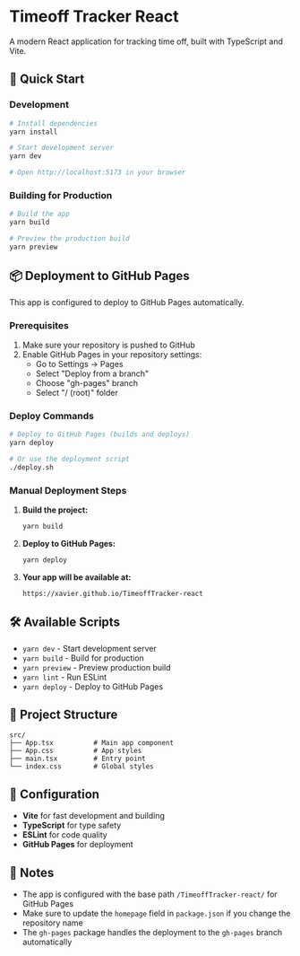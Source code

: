 # Timeoff Tracker React

A modern React application for tracking time off, built with TypeScript and Vite.

## 🚀 Quick Start

### Development

```bash
# Install dependencies
yarn install

# Start development server
yarn dev

# Open http://localhost:5173 in your browser
```

### Building for Production

```bash
# Build the app
yarn build

# Preview the production build
yarn preview
```

## 📦 Deployment to GitHub Pages

This app is configured to deploy to GitHub Pages automatically.

### Prerequisites

1. Make sure your repository is pushed to GitHub
2. Enable GitHub Pages in your repository settings:
   - Go to Settings → Pages
   - Select "Deploy from a branch"
   - Choose "gh-pages" branch
   - Select "/ (root)" folder

### Deploy Commands

```bash
# Deploy to GitHub Pages (builds and deploys)
yarn deploy

# Or use the deployment script
./deploy.sh
```

### Manual Deployment Steps

1. **Build the project:**
   ```bash
   yarn build
   ```

2. **Deploy to GitHub Pages:**
   ```bash
   yarn deploy
   ```

3. **Your app will be available at:**
   ```
   https://xavier.github.io/TimeoffTracker-react
   ```

## 🛠️ Available Scripts

- `yarn dev` - Start development server
- `yarn build` - Build for production
- `yarn preview` - Preview production build
- `yarn lint` - Run ESLint
- `yarn deploy` - Deploy to GitHub Pages

## 📁 Project Structure

```
src/
├── App.tsx          # Main app component
├── App.css          # App styles
├── main.tsx         # Entry point
└── index.css        # Global styles
```

## 🔧 Configuration

- **Vite** for fast development and building
- **TypeScript** for type safety
- **ESLint** for code quality
- **GitHub Pages** for deployment

## 📝 Notes

- The app is configured with the base path `/TimeoffTracker-react/` for GitHub Pages
- Make sure to update the `homepage` field in `package.json` if you change the repository name
- The `gh-pages` package handles the deployment to the `gh-pages` branch automatically
